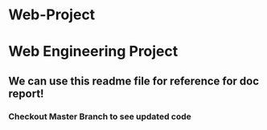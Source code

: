 # Web-Project
# Web Engineering Project
## We can use this readme file for reference for doc report!
### Checkout Master Branch to see updated code
